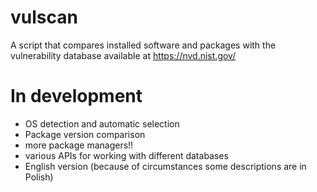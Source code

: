# vulscan
 A script that compares installed software and packages with the vulnerability database available at https://nvd.nist.gov/

# In development
 - OS detection and automatic selection
 - Package version comparison
 - more package managers!!
 - various APIs for working with different databases
 - English version (because of circumstances some descriptions are in Polish)
